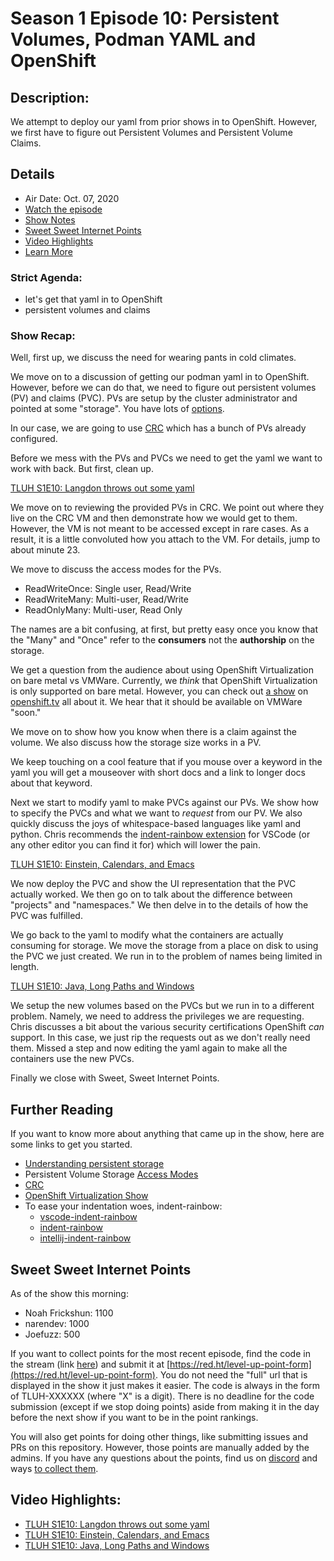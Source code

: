 # Season 1 Episode 10: Persistent Volumes, Podman YAML and OpenShift

## Description:

We attempt to deploy our yaml from prior shows in to OpenShift.
However, we first have to figure out Persistent Volumes and Persistent Volume Claims.

## Details
* Air Date: Oct. 07, 2020
* [Watch the episode](https://youtu.be/jw0e0zBcoEs)
* [Show Notes](#show-notes)
* [Sweet Sweet Internet Points](#sweet-sweet-internet-points)
* [Video Highlights](#video-highlights)
* [Learn More](https://red.ht/leveluphour)

### Strict Agenda:
* let's get that yaml in to OpenShift
* persistent volumes and claims

### Show Recap:

Well, first up, we discuss the need for wearing pants in cold climates.

We move on to a discussion of getting our podman yaml in to OpenShift.
However, before we can do that, we need to figure out persistent volumes (PV) and claims (PVC).
PVs are setup by the cluster administrator and pointed at some "storage".
You have lots of [options](https://docs.openshift.com/container-platform/4.5/storage/understanding-persistent-storage.html#types-of-persistent-volumes_understanding-persistent-storage).

In our case, we are going to use [CRC](https://developers.redhat.com/products/codeready-containers/overview) which has a bunch of PVs already configured.

Before we mess with the PVs and PVCs we need to get the yaml we want to work with back.
But first, clean up.

[TLUH S1E10: Langdon throws out some yaml](https://clips.twitch.tv/ResolutePoisedBeefTriHard)

We move on to reviewing the provided PVs in CRC.
We point out where they live on the CRC VM and then demonstrate how we would get to them.
However, the VM is not meant to be accessed except in rare cases.
As a result, it is a little convoluted how you attach to the VM.
For details, jump to about minute 23.

We move to discuss the access modes for the PVs.

* ReadWriteOnce: Single user, Read/Write
* ReadWriteMany: Multi-user, Read/Write
* ReadOnlyMany: Multi-user, Read Only

The names are a bit confusing, at first, but pretty easy once you know that the "Many" and "Once" refer to the **consumers** not the **authorship** on the storage.

We get a question from the audience about using OpenShift Virtualization on bare metal vs VMWare.
Currently, we *think* that OpenShift Virtualization is only supported on bare metal.
However, you can check out [a show](https://www.youtube.com/watch?v=ucllLdo-e4M) on [openshift.tv](https://openshift.tv) all about it.
We hear that it should be available on VMWare "soon."

We move on to show how you know when there is a claim against the volume.
We also discuss how the storage size works in a PV.

We keep touching on a cool feature that if you mouse over a keyword in the yaml you will get a mouseover with short docs and a link to longer docs about that keyword.

Next we start to modify yaml to make PVCs against our PVs.
We show how to specify the PVCs and what we want to *request* from our PV.
We also quickly discuss the joys of whitespace-based languages like yaml and python.
Chris recommends the [indent-rainbow extension](https://github.com/oderwat/vscode-indent-rainbow) for VSCode (or any other editor you can find it for) which will lower the pain.

[TLUH S1E10: Einstein, Calendars, and Emacs](https://clips.twitch.tv/RelievedSolidFlyDansGame)

We now deploy the PVC and show the UI representation that the PVC actually worked.
We then go on to talk about the difference between "projects" and "namespaces."
We then delve in to the details of how the PVC was fulfilled.

We go back to the yaml to modify what the containers are actually consuming for storage.
We move the storage from a place on disk to using the PVC we just created.
We run in to the problem of names being limited in length.

[TLUH S1E10: Java, Long Paths and Windows](https://clips.twitch.tv/CrowdedAgitatedPorcupineCoolStoryBro)

We setup the new volumes based on the PVCs but we run in to a different problem.
Namely, we need to address the privileges we are requesting.
Chris discusses a bit about the various security certifications OpenShift *can* support.
In this case, we just rip the requests out as we don't really need them.
Missed a step and now editing the yaml again to make all the containers use the new PVCs.

Finally we close with Sweet, Sweet Internet Points.

## Further Reading

If you want to know more about anything that came up in the show, here are some links to get you started.
* [Understanding persistent storage](https://docs.openshift.com/container-platform/4.5/storage/understanding-persistent-storage.html)
* Persistent Volume Storage [Access Modes](https://kubernetes.io/docs/concepts/storage/persistent-volumes/#access-modes)
* [CRC](https://developers.redhat.com/products/codeready-containers/overview)
* [OpenShift Virtualization Show](https://www.youtube.com/watch?v=ucllLdo-e4M)
* To ease your indentation woes, indent-rainbow:
    * [vscode-indent-rainbow](https://github.com/oderwat/vscode-indent-rainbow)
    * [indent-rainbow](https://marketplace.visualstudio.com/items?itemName=oderwat.indent-rainbow)
    * [intellij-indent-rainbow](https://github.com/dima74/intellij-indent-rainbow)

## Sweet Sweet Internet Points
As of the show this morning:
* Noah Frickshun: 1100
* narendev: 1000
* Joefuzz: 500

If you want to collect points for the most recent episode, find the code in the stream (link [here](#details)) and submit it at [https://red.ht/level-up-point-form](https://red.ht/level-up-point-form).
You do not need the "full" url that is displayed in the show it just makes it easier.
The code is always in the form of TLUH-XXXXXX (where "X" is a digit).
There is no deadline for the code submission (except if we stop doing points) aside from making it in the day before the next show if you want to be in the point rankings.

You will also get points for doing other things, like submitting issues and PRs on this repository.
However, those points are manually added by the admins.
If you have any questions about the points, find us on [discord](https://discord.gg/5VMVGJt) and ways [to collect them](../activities.md).

## Video Highlights:
* [TLUH S1E10: Langdon throws out some yaml](https://clips.twitch.tv/ResolutePoisedBeefTriHard)
* [TLUH S1E10: Einstein, Calendars, and Emacs](https://clips.twitch.tv/RelievedSolidFlyDansGame)
* [TLUH S1E10: Java, Long Paths and Windows](https://clips.twitch.tv/CrowdedAgitatedPorcupineCoolStoryBro)

